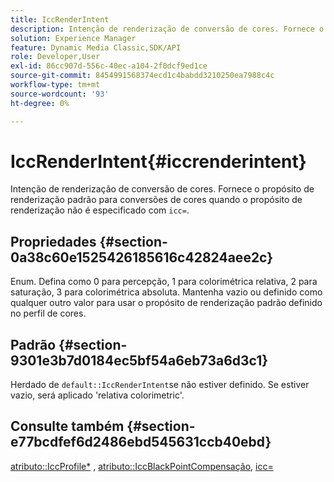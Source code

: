 ```yaml
---
title: IccRenderIntent
description: Intenção de renderização de conversão de cores. Fornece o propósito de renderização padrão para conversões de cores quando a intenção de renderização não é especificada com icc=.
solution: Experience Manager
feature: Dynamic Media Classic,SDK/API
role: Developer,User
exl-id: 86cc907d-556c-40ec-a104-2f0dcf9ed1ce
source-git-commit: 8454991568374ecd1c4babdd3210250ea7988c4c
workflow-type: tm+mt
source-wordcount: '93'
ht-degree: 0%

---
```


# IccRenderIntent{#iccrenderintent}

Intenção de renderização de conversão de cores. Fornece o propósito de renderização padrão para conversões de cores quando o propósito de renderização não é especificado com `icc=`.

## Propriedades {#section-0a38c60e1525426185616c42824aee2c}

Enum. Defina como 0 para percepção, 1 para colorimétrica relativa, 2 para saturação, 3 para colorimétrica absoluta. Mantenha vazio ou definido como qualquer outro valor para usar o propósito de renderização padrão definido no perfil de cores.

## Padrão {#section-9301e3b7d0184ec5bf54a6eb73a6d3c1}

Herdado de `default::IccRenderIntent`se não estiver definido. Se estiver vazio, será aplicado &#39;relativa colorimetric&#39;.

## Consulte também {#section-e77bcdfef6d2486ebd545631ccb40ebd}

[atributo::IccProfile*](../../../../../ir-api/material-cat/image-rendering-api-ref/c-ir-material-catalog/c-ir-attributes-reference/r-ir-iccprofilecmyk.md#reference-55aead2d924847ffbd1be4c46add7127) , [atributo::IccBlackPointCompensação](../../../../../ir-api/material-cat/image-rendering-api-ref/c-ir-material-catalog/c-ir-attributes-reference/r-ir-iccblackpointcompensation.md#reference-d939b0cdf6564baaa88deb1059e3b7f0), [icc=](../../../../../ir-api/http-protocol/image-rendering-api-ref/c-ir-http-protocol-ref/c-ir-http-protocol-command-reference/r-ir-icc.md#reference-86a2fff3cef24982ad2063d977a16e06)
